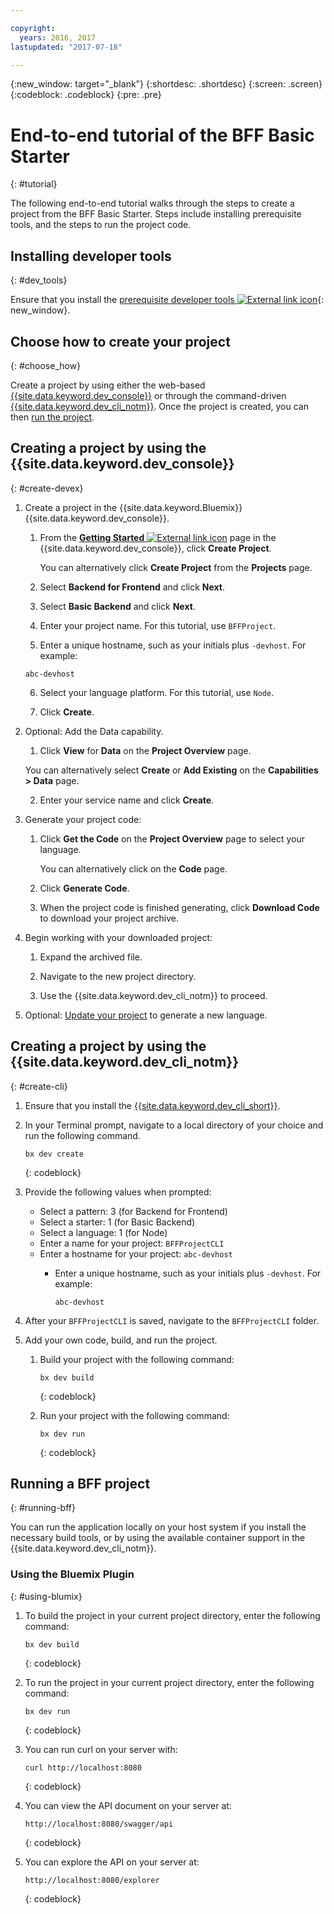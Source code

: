 ```yaml
---

copyright:
  years: 2016, 2017
lastupdated: "2017-07-18"

---
```

{:new_window: target="_blank"}
{:shortdesc: .shortdesc}
{:screen: .screen}
{:codeblock: .codeblock}
{:pre: .pre}

# End-to-end tutorial of the BFF Basic Starter
{: #tutorial}

The following end-to-end tutorial walks through the steps to create a project from the BFF Basic Starter. Steps include installing prerequisite tools, and the steps to run the project code.


## Installing developer tools
{: #dev_tools}

Ensure that you install the [prerequisite developer tools ![External link icon](../icons/launch-glyph.svg "External link icon")](get_code.html#prereq-dev-tools){: new_window}.


## Choose how to create your project
{: #choose_how}

Create a project by using either the web-based [{{site.data.keyword.dev_console}}](#create-devex) or through the command-driven [{{site.data.keyword.dev_cli_notm}}](#create-cli). Once the project is created, you can then [run the project](#running-bff).


## Creating a project by using the {{site.data.keyword.dev_console}}
{: #create-devex}

1. Create a project in the {{site.data.keyword.Bluemix}} {{site.data.keyword.dev_console}}.

	1. From the [**Getting Started** ![External link icon](../icons/launch-glyph.svg "External link icon")](https://console.ng.bluemix.net/developer/getting-started/) page in the {{site.data.keyword.dev_console}}, click **Create Project**.

		You can alternatively click **Create Project** from the **Projects** page.

	2. Select **Backend for Frontend** and click **Next**.

	3. Select **Basic Backend** and click **Next**.

	4. Enter your project name. For this tutorial, use `BFFProject`.   

	5. Enter a unique hostname, such as your initials plus `-devhost`. For example:
	
	 ```
	 abc-devhost
	 ``` 

	6. Select your language platform. For this tutorial, use `Node`.
   
	7. Click **Create**.

2. Optional: Add the Data capability.

	1. Click **View** for **Data** on the **Project Overview** page.

      You can alternatively select **Create** or **Add Existing** on the **Capabilities > Data** page.

   2. Enter your service name and click **Create**.

3. Generate your project code:

	1. Click **Get the Code** on the **Project Overview** page to select your language.
   
		You can alternatively click on the **Code** page.
      
	2. Click **Generate Code**.
   
	3. When the project code is finished generating, click **Download Code** to download your project archive.

4. Begin working with your downloaded project:

	1. Expand the archived file.
	
	2. Navigate to the new project directory.
	
	3. Use the {{site.data.keyword.dev_cli_notm}} to proceed.

5. Optional: [Update your project](project_overview_page.html#update_language) to generate a new language.


## Creating a project by using the {{site.data.keyword.dev_cli_notm}}
{: #create-cli}

1. Ensure that you install the [{{site.data.keyword.dev_cli_short}}](dev_cli.html).

2. In your Terminal prompt, navigate to a local directory of your choice and run the following command.
  
	```
	bx dev create
	```
	{: codeblock}
	
3. Provide the following values when prompted:

	* Select a pattern: 3 (for Backend for Frontend)
	* Select a starter: 1 (for Basic Backend)
	* Select a language: 1 (for Node)
	* Enter a name for your project: `BFFProjectCLI`
	* Enter a hostname for your project: `abc-devhost`
	  * Enter a unique hostname, such as your initials plus `-devhost`. For example:
	
	     ```
	     abc-devhost
	     ```
	  
4. After your `BFFProjectCLI` is saved, navigate to the `BFFProjectCLI` folder.

5. Add your own code, build, and run the project.
 
	1. Build your project with the following command:

		```
		bx dev build
		```
		{: codeblock}
		 
	2. Run your project with the following command:

 		```
		bx dev run
		```
		{: codeblock}


## Running a BFF project
{: #running-bff}

You can run the application locally on your host system if you install the necessary build tools, or by using the available container support in the {{site.data.keyword.dev_cli_notm}}.


### Using the Bluemix Plugin
{: #using-blumix}

1. To build the project in your current project directory, enter the following command:

   ```
   bx dev build
   ```
   {: codeblock}

2. To run the project in your current project directory, enter the following command:

   ```
   bx dev run
   ```
   {: codeblock}

3. You can run curl on your server with:
  
   ```
   curl http://localhost:8080
   ```
   {: codeblock}

4. You can view the API document on your server at: 

   ```
   http://localhost:8080/swagger/api
   ```
   {: codeblock}

5. You can explore the API on your server at: 

   ```
   http://localhost:8080/explorer
   ```
   {: codeblock}
